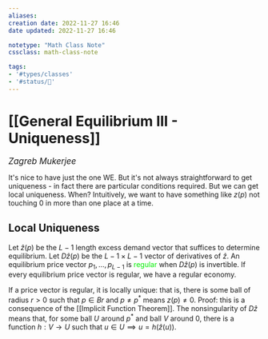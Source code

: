 ```yaml
---
aliases:
creation date: 2022-11-27 16:46
date updated: 2022-11-27 16:46

notetype: "Math Class Note"
cssclass: math-class-note

tags: 
- '#types/classes'
- '#status/🚧'
---
```


# [[General Equilibrium III - Uniqueness]]
<span style = "font-size:120%"><i >Zagreb Mukerjee </i></span>

It's nice to have just the one WE. But it's not always straightforward to get uniqueness - in fact there are particular conditions required. But we can get local uniqueness. When?  Intuitively, we want to have something like $z(p)$ not touching $0$ in more than one place at a time. 

## Local Uniqueness

Let $\hat z(p)$ be the $L-1$ length excess demand vector that suffices to determine equilibrium. Let $D\hat z(p)$ be the $L-1 \times L-1$ vector of derivatives of $\hat z$. An equilibrium price vector $p_1, \ldots, p_{L-1}$ is <font color=gree>regular</font> when $D\hat z(p)$ is invertible. If every equilibrium price vector is regular, we have a regular economy. 

If a price vector is regular, it is locally unique: that is, there is some ball of radius $r > 0$ such that $p \in Br$ and $p \neq p^*$ means $z(p) \neq 0$. 
Proof: this is a consequence of the [[Implicit Function Theorem]]. The nonsingularity of $D \hat z$ means that, for some ball $U$ around $p^*$ and ball $V$ around $0$, there is a function $h: V \to U$ such that $u \in U \implies u = h(\hat z(u))$. 
